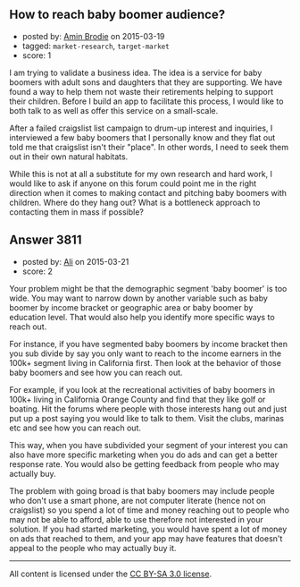 ## How to reach baby boomer audience?

- posted by: [Amin Brodie](https://stackexchange.com/users/551443/amin-brodie) on 2015-03-19
- tagged: `market-research`, `target-market`
- score: 1

I am trying to validate a business idea. The idea is a service for baby boomers with adult sons and daughters that they are supporting.  We have found a way to help them not waste their retirements helping to support their children.  Before I build an app to facilitate this process, I would like to both talk to as well as offer this service on a small-scale.

After a failed craigslist list campaign to drum-up interest and inquiries, I interviewed a few baby boomers that I personally know and they flat out told me that craigslist isn't their "place". In other words, I need to seek them out in their own natural habitats.  

While this is not at all a substitute for my own research and hard work, I would like to ask if anyone on this forum could point me in the right direction when it comes to making contact and pitching baby boomers with children. Where do they hang out?  What is a bottleneck approach to contacting them in mass if possible?


## Answer 3811

- posted by: [Ali](https://stackexchange.com/users/2815644/ali) on 2015-03-21
- score: 2

Your problem might be that the demographic segment 'baby boomer' is too wide. You may want to narrow down by another variable such as baby boomer by income bracket or geographic area or baby boomer by education level. That would also help you identify more specific ways to reach out. 

For instance, if you have segmented baby boomers by income bracket then you sub divide by say you only want to reach to the income earners in the 100k+ segment living in California first. Then look at the behavior of those baby boomers and see how you can reach out. 

For example, if you look at the recreational activities of baby boomers in 100k+ living in California Orange County and find that they like golf or boating. Hit the forums where people with those interests hang out and just put up a post saying you would like to talk to them. Visit the clubs, marinas etc and see how you can reach out. 

This way, when you have subdivided your segment of your interest you can also have more specific marketing when you do ads and can get a better response rate. You would also be getting feedback from people who may actually buy. 

The problem with going broad is that baby boomers may include people who don't use a smart phone, are not computer literate (hence not on craigslist) so you spend a lot of time and money reaching out to people who may not be able to afford, able to use therefore not interested in your solution. If you had started marketing, you would have spent a lot of money on ads that reached to them, and your app may have features that doesn't appeal to the people who may actually buy it. 



---

All content is licensed under the [CC BY-SA 3.0 license](https://creativecommons.org/licenses/by-sa/3.0/).
